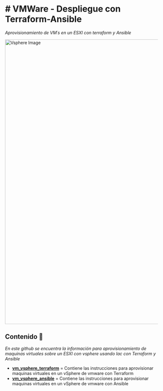 # # VMWare - Despliegue con Terraform-Ansible 

_Aprovisionamiento de VM´s en un ESXI con terraform y Ansible_

<img width="940" alt="Vsphere Image" src="images/vsphere.jpg">

## Contenido 🚀
_En este github se encuentra la información para aprovisionamiento de maquinas virtuales sobre un ESXI con vsphere usando Iac con Terraform y Ansible_

- [**vm_vsphere_terraform**](https://github.com/emeloibmco/VMWare-Despliegue-con-Terraform-Ansible/tree/master/vmware_terraform) = Contiene las instrucciones para aprovisionar maquinas virtuales en un vSphere de vmware con Terraform
- [**vm_vsphere_ansible**](https://github.com/emeloibmco/VMWare-Despliegue-con-Terraform-Ansible/tree/master/vmware_ansible) = Contiene las instrucciones para aprovisionar maquinas virtuales en un vSphere de vmware con Ansible
